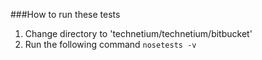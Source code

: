 ###How to run these tests

1. Change directory to 'technetium/technetium/bitbucket'
2. Run the following command `nosetests -v`
